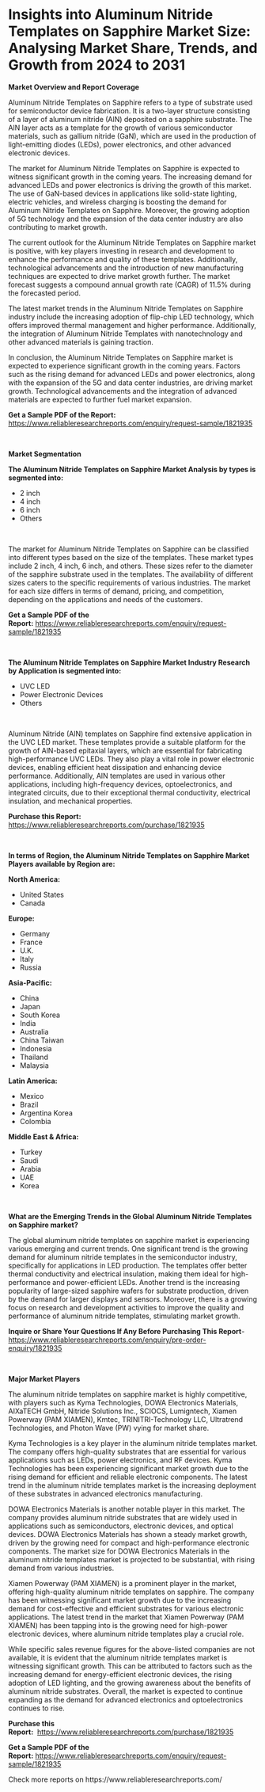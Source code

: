 <p><h1>Insights into Aluminum Nitride Templates on Sapphire Market Size: Analysing Market Share, Trends, and Growth from 2024 to 2031</h1></p><p><strong>Market Overview and Report Coverage</strong></p>
<p><p>Aluminum Nitride Templates on Sapphire refers to a type of substrate used for semiconductor device fabrication. It is a two-layer structure consisting of a layer of aluminum nitride (AlN) deposited on a sapphire substrate. The AlN layer acts as a template for the growth of various semiconductor materials, such as gallium nitride (GaN), which are used in the production of light-emitting diodes (LEDs), power electronics, and other advanced electronic devices.</p><p>The market for Aluminum Nitride Templates on Sapphire is expected to witness significant growth in the coming years. The increasing demand for advanced LEDs and power electronics is driving the growth of this market. The use of GaN-based devices in applications like solid-state lighting, electric vehicles, and wireless charging is boosting the demand for Aluminum Nitride Templates on Sapphire. Moreover, the growing adoption of 5G technology and the expansion of the data center industry are also contributing to market growth.</p><p>The current outlook for the Aluminum Nitride Templates on Sapphire market is positive, with key players investing in research and development to enhance the performance and quality of these templates. Additionally, technological advancements and the introduction of new manufacturing techniques are expected to drive market growth further. The market forecast suggests a compound annual growth rate (CAGR) of 11.5% during the forecasted period.</p><p>The latest market trends in the Aluminum Nitride Templates on Sapphire industry include the increasing adoption of flip-chip LED technology, which offers improved thermal management and higher performance. Additionally, the integration of Aluminum Nitride Templates with nanotechnology and other advanced materials is gaining traction.</p><p>In conclusion, the Aluminum Nitride Templates on Sapphire market is expected to experience significant growth in the coming years. Factors such as the rising demand for advanced LEDs and power electronics, along with the expansion of the 5G and data center industries, are driving market growth. Technological advancements and the integration of advanced materials are expected to further fuel market expansion.</p></p>
<p><strong>Get a Sample PDF of the Report:</strong> <a href="https://www.reliableresearchreports.com/enquiry/request-sample/1821935">https://www.reliableresearchreports.com/enquiry/request-sample/1821935</a></p>
<p>&nbsp;</p>
<p><strong>Market Segmentation</strong></p>
<p><strong>The Aluminum Nitride Templates on Sapphire Market Analysis by types is segmented into:</strong></p>
<p><ul><li>2 inch</li><li>4 inch</li><li>6 inch</li><li>Others</li></ul></p>
<p>&nbsp;</p>
<p><p>The market for Aluminum Nitride Templates on Sapphire can be classified into different types based on the size of the templates. These market types include 2 inch, 4 inch, 6 inch, and others. These sizes refer to the diameter of the sapphire substrate used in the templates. The availability of different sizes caters to the specific requirements of various industries. The market for each size differs in terms of demand, pricing, and competition, depending on the applications and needs of the customers.</p></p>
<p><strong>Get a Sample PDF of the Report:</strong>&nbsp;<a href="https://www.reliableresearchreports.com/enquiry/request-sample/1821935">https://www.reliableresearchreports.com/enquiry/request-sample/1821935</a></p>
<p>&nbsp;</p>
<p><strong>The Aluminum Nitride Templates on Sapphire Market Industry Research by Application is segmented into:</strong></p>
<p><ul><li>UVC LED</li><li>Power Electronic Devices</li><li>Others</li></ul></p>
<p>&nbsp;</p>
<p><p>Aluminum Nitride (AlN) templates on Sapphire find extensive application in the UVC LED market. These templates provide a suitable platform for the growth of AlN-based epitaxial layers, which are essential for fabricating high-performance UVC LEDs. They also play a vital role in power electronic devices, enabling efficient heat dissipation and enhancing device performance. Additionally, AlN templates are used in various other applications, including high-frequency devices, optoelectronics, and integrated circuits, due to their exceptional thermal conductivity, electrical insulation, and mechanical properties.</p></p>
<p><strong>Purchase this Report:</strong>&nbsp; <a href="https://www.reliableresearchreports.com/purchase/1821935">https://www.reliableresearchreports.com/purchase/1821935</a></p>
<p>&nbsp;</p>
<p><strong>In terms of Region, the Aluminum Nitride Templates on Sapphire Market Players available by Region are:</strong></p>
<p>
    <p> <strong> North America: </strong>
        <ul>
            <li>United States</li>
            <li>Canada</li>
        </ul>
        </p> 
    <p> <strong> Europe: </strong>
        <ul>
            <li>Germany</li>
            <li>France</li>
            <li>U.K.</li>
            <li>Italy</li>
            <li>Russia</li>
        </ul>
        </p> 
    <p> <strong> Asia-Pacific: </strong>
        <ul>
            <li>China</li>
            <li>Japan</li>
            <li>South Korea</li>
            <li>India</li>
            <li>Australia</li>
            <li>China Taiwan</li>
            <li>Indonesia</li>
            <li>Thailand</li>
            <li>Malaysia</li>
        </ul>
        </p> 
    <p> <strong> Latin America: </strong>
        <ul>
            <li>Mexico</li>
            <li>Brazil</li>
            <li>Argentina Korea</li>
            <li>Colombia</li>
        </ul>
        </p> 
    <p> <strong> Middle East & Africa: </strong>
        <ul>
            <li>Turkey</li>
            <li>Saudi</li>
            <li>Arabia</li>
            <li>UAE</li>
            <li>Korea</li>
        </ul>
    </p>
    </p>
<p>&nbsp;</p>
<p><strong>What are the Emerging Trends in the Global Aluminum Nitride Templates on Sapphire market?</strong></p>
<p><p>The global aluminum nitride templates on sapphire market is experiencing various emerging and current trends. One significant trend is the growing demand for aluminum nitride templates in the semiconductor industry, specifically for applications in LED production. The templates offer better thermal conductivity and electrical insulation, making them ideal for high-performance and power-efficient LEDs. Another trend is the increasing popularity of large-sized sapphire wafers for substrate production, driven by the demand for larger displays and sensors. Moreover, there is a growing focus on research and development activities to improve the quality and performance of aluminum nitride templates, stimulating market growth.</p></p>
<p><strong>Inquire or Share Your Questions If Any Before Purchasing This Report</strong>- <a href="https://www.reliableresearchreports.com/enquiry/pre-order-enquiry/1821935">https://www.reliableresearchreports.com/enquiry/pre-order-enquiry/1821935</a></p>
<p>&nbsp;</p>
<p><strong>Major Market Players</strong></p>
<p><p>The aluminum nitride templates on sapphire market is highly competitive, with players such as Kyma Technologies, DOWA Electronics Materials, AIXaTECH GmbH, Nitride Solutions Inc., SCIOCS, Lumigntech, Xiamen Powerway (PAM XIAMEN), Kmtec, TRINITRI-Technology LLC, Ultratrend Technologies, and Photon Wave (PW) vying for market share.</p><p>Kyma Technologies is a key player in the aluminum nitride templates market. The company offers high-quality substrates that are essential for various applications such as LEDs, power electronics, and RF devices. Kyma Technologies has been experiencing significant market growth due to the rising demand for efficient and reliable electronic components. The latest trend in the aluminum nitride templates market is the increasing deployment of these substrates in advanced electronics manufacturing.</p><p>DOWA Electronics Materials is another notable player in this market. The company provides aluminum nitride substrates that are widely used in applications such as semiconductors, electronic devices, and optical devices. DOWA Electronics Materials has shown a steady market growth, driven by the growing need for compact and high-performance electronic components. The market size for DOWA Electronics Materials in the aluminum nitride templates market is projected to be substantial, with rising demand from various industries.</p><p>Xiamen Powerway (PAM XIAMEN) is a prominent player in the market, offering high-quality aluminum nitride templates on sapphire. The company has been witnessing significant market growth due to the increasing demand for cost-effective and efficient substrates for various electronic applications. The latest trend in the market that Xiamen Powerway (PAM XIAMEN) has been tapping into is the growing need for high-power electronic devices, where aluminum nitride templates play a crucial role.</p><p>While specific sales revenue figures for the above-listed companies are not available, it is evident that the aluminum nitride templates market is witnessing significant growth. This can be attributed to factors such as the increasing demand for energy-efficient electronic devices, the rising adoption of LED lighting, and the growing awareness about the benefits of aluminum nitride substrates. Overall, the market is expected to continue expanding as the demand for advanced electronics and optoelectronics continues to rise.</p></p>
<p><strong>Purchase this Report:</strong>&nbsp;&nbsp;<a href="https://www.reliableresearchreports.com/purchase/1821935">https://www.reliableresearchreports.com/purchase/1821935</a></p>
<p></p>
<p><strong>Get a Sample PDF of the Report:</strong>&nbsp;<a href="https://www.reliableresearchreports.com/enquiry/request-sample/1821935">https://www.reliableresearchreports.com/enquiry/request-sample/1821935</a></p>
<p>Check more reports on https://www.reliableresearchreports.com/</p>